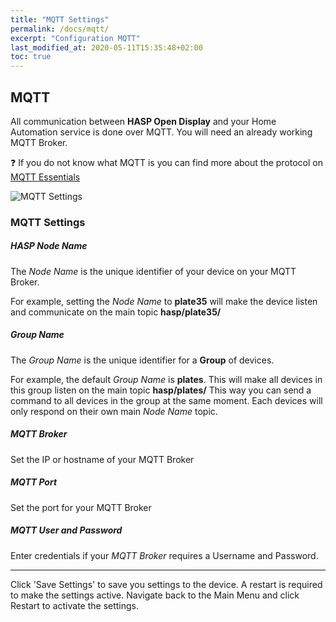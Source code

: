 ```yaml
---
title: "MQTT Settings"
permalink: /docs/mqtt/
excerpt: "Configuration MQTT"
last_modified_at: 2020-05-11T15:35:48+02:00
toc: true
---
```


## MQTT

All communication between **HASP Open Display** and your Home Automation service is done over MQTT. You will need an already working MQTT Broker.

:question: If you do not know what MQTT is you can find more about the protocol on [MQTT Essentials](http://www.hivemq.com/mqtt-essentials/)

![MQTT Settings](../../assets/images/2020/mqtt_settings.png "MQTT Settings")


### MQTT Settings

##### HASP Node Name
The *Node Name* is the unique identifier of your device on your MQTT Broker.

For example, setting the *Node Name* to **plate35** will make the device listen and communicate on the main topic **hasp/plate35/**

##### Group Name
The *Group Name* is the unique identifier for a **Group** of devices.

For example, the default *Group Name* is **plates**. This will make all devices in this group listen on the main topic **hasp/plates/**
This way you can send a command to all devices in the group at the same moment. Each devices will only respond on their own main *Node Name* topic.

##### MQTT Broker
Set the IP or hostname of your MQTT Broker

##### MQTT Port
Set the port for your MQTT Broker

##### MQTT User and Password
Enter credentials if your *MQTT Broker* requires a Username and Password.

---

Click 'Save Settings' to save you settings to the device. A restart is required to make the settings active. Navigate back to the Main Menu and click Restart to activate the settings.

